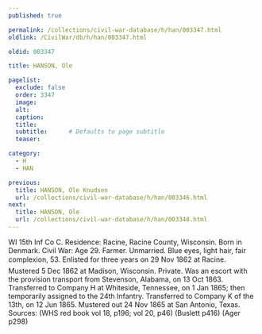 ```yaml
---
published: true

permalink: /collections/civil-war-database/h/han/003347.html
oldlink: /CivilWar/db/h/han/003347.html

oldid: 003347

title: HANSON, Ole

pagelist:
  exclude: false
  order: 3347
  image: 
  alt:
  caption:
  title:
  subtitle:      # Defaults to page subtitle
  teaser:

category: 
  - H 
  - HAN

previous:
  title: HANSON, Ole Knudsen
  url: /collections/civil-war-database/h/han/003346.html  
next:
  title: HANSON, Ole
  url: /collections/civil-war-database/h/han/003348.html   
---
```

WI 15th Inf Co C. Residence: Racine, Racine County, Wisconsin. Born in Denmark. Civil War: Age 29. Farmer. Unmarried. Blue eyes, light hair, fair complexion, 5&#146;3&#148;. Enlisted for three years on 29 Nov 1862 at Racine. Mustered 5 Dec 1862 at Madison, Wisconsin. Private. Was an escort with the provision transport from Stevenson, Alabama, on 13 Oct 1863. Transferred to Company H at Whiteside, Tennessee, on 1 Jan 1865; then temporarily assigned to the 24th Infantry. Transferred to Company K of the 13th, on 12 Jun 1865. Mustered out 24 Nov 1865 at San Antonio, Texas. Sources: (WHS red book vol 18, p196; vol 20, p46) (Buslett p416) (Ager p298)